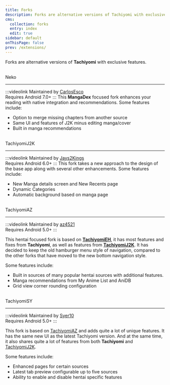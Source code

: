 ```yaml
---
title: Forks
description: Forks are alternative versions of Tachiyomi with exclusive features.
cms:
  collection: forks
  entry: index
  edit: true
sidebar: default
onThisPage: false
prev: /extensions/
---
```


Forks are alternative versions of **Tachiyomi** with exclusive features.

<br>

<div class="contentHeader contentIcon">
    <g-image class="inline align-top" src="/assets/forks_logo-neko.png" width="48" height="48" fit="contain" immediate />
    <g-link to="/forks/Neko/" class="align-middle ml-2 text-3xl">Neko</g-link>
</div>

<hr>

:::videolink
Maintained by [CarlosEsco](https://github.com/CarlosEsco)
<br>Requires Android 7.0+
:::
This **MangaDex** focused fork enhances your reading with native integration and recommendations.
Some features include:
* Option to merge missing chapters from another source
* Same UI and features of J2K minus editing manga/cover
* Built in manga recommendations

<br>

<div class="contentHeader contentIcon">
    <g-image class="inline align-top" src="/assets/forks_logo-j2k.png" width="48" height="48" fit="contain" immediate />
    <g-link to="/forks/TachiyomiJ2K/" class="align-middle ml-2 text-3xl">TachiyomiJ2K</g-link>
</div>


<hr>

:::videolink
Maintained by [Jays2Kings](https://github.com/Jays2Kings)
<br>Requires Android 6.0+
:::
This fork takes a new approach to the design of the base app along with several other enhancements.
Some features include:
* New Manga details screen and New Recents page
* Dynamic Categories
* Automatic background based on manga page

<br>

<div class="contentHeader contentIcon">
    <g-image class="inline align-top" src="/assets/forks_logo-az.png" width="48" height="48" fit="contain" immediate />
    <g-link to="/forks/TachiyomiAZ/" class="align-middle ml-2 text-3xl">TachiyomiAZ</g-link>
</div>

<hr>

:::videolink
Maintained by [az4521](https://github.com/az4521)
<br>Requires Android 5.0+
:::

This hentai focused fork is based on **[TachiyomiEH](/forks/TachiyomiEH/)**, it has most features and fixes from **Tachiyomi**, as well as features from **[TachiyomiJ2K](/forks/TachiyomiJ2K/)**. It has decided to keep the old hamburger menu style of navigation, compared to the other forks that have moved to the new bottom navigation style.

Some features include:
* Built in sources of many popular hentai sources with additional features.
* Manga recommendations from My Anime List and AniDB
* Grid view corner rounding configuration

<br>

<div class="contentHeader contentIcon">
    <g-image class="inline align-top" src="/assets/forks_logo-sy.png" width="48" height="48" fit="contain" immediate />
    <g-link to="/forks/TachiyomiSY/" class="align-middle ml-2 text-3xl">TachiyomiSY</g-link>
</div>

<hr>

:::videolink
Maintained by [Syer10](https://github.com/jobobby04)
<br>Requires Android 5.0+
:::

This fork is based on [TachiyomiAZ](/forks/TachiyomiAZ/) and adds quite a lot of unique features. It has the same new UI as the latest Tachiyomi version. And at the same time, it also shares quite a lot of features from both **Tachiyomi** and [TachiyomiJ2K](/forks/TachiyomiJ2K/).

Some features include:
* Enhanced pages for certain sources
* Latest tab preview configurable up to five sources
* Ability to enable and disable hentai specific features
